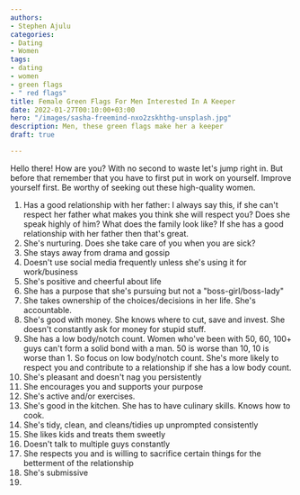 ```yaml
---
authors:
- Stephen Ajulu
categories:
- Dating
- Women
tags:
- dating
- women
- green flags
- " red flags"
title: Female Green Flags For Men Interested In A Keeper
date: 2022-01-27T00:10:00+03:00
hero: "/images/sasha-freemind-nxo2zskhthg-unsplash.jpg"
description: Men, these green flags make her a keeper
draft: true

---
```

Hello there! How are you? With no second to waste let's jump right in. But before that remember that you have to first put in work on yourself. Improve yourself first. Be worthy of seeking out these high-quality women.

 1. Has a good relationship with her father: I always say this, if she can't respect her father what makes you think she will respect you? Does she speak highly of him? What does the family look like? If she has a good relationship with her father then that's great.
 2. She's nurturing. Does she take care of you when you are sick?
 3. She stays away from drama and gossip
 4. Doesn't use social media frequently unless she's using it for work/business
 5. She's positive and cheerful about life
 6. She has a purpose that she's pursuing but not a "boss-girl/boss-lady"
 7. She takes ownership of the choices/decisions in her life. She's accountable.
 8. She's good with money. She knows where to cut, save and invest. She doesn't constantly ask for money for stupid stuff.
 9. She has a low body/notch count. Women who've been with 50, 60, 100+ guys can't form a solid bond with a man. 50 is worse than 10, 10 is worse than 1. So focus on low body/notch count. She's more likely to respect you and contribute to a relationship if she has a low body count.
10. She's pleasant and doesn't nag you persistently
11. She encourages you and supports your purpose
12. She's active and/or exercises.
13. She's good in the kitchen. She has to have culinary skills. Knows how to cook.
14. She's tidy, clean, and cleans/tidies up unprompted consistently
15. She likes kids and treats them sweetly
16. Doesn't talk to multiple guys constantly
17. She respects you and is willing to sacrifice certain things for the betterment of the relationship
18. She's submissive
19. 